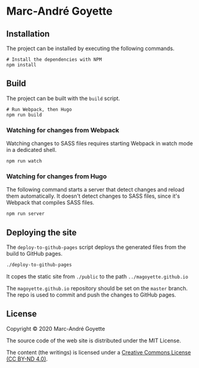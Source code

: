 # Marc-André Goyette

## Installation

The project can be installed by executing the following commands.

``` shell
# Install the dependencies with NPM
npm install
```

## Build

The project can be built with the `build` script.

``` shell
# Run Webpack, then Hugo
npm run build
```

### Watching for changes from Webpack

Watching changes to SASS files requires starting Webpack in watch mode in a dedicated shell.

``` shell
npm run watch
```

### Watching for changes from Hugo

The following command starts a server that detect changes and reload them automatically.
It doesn't detect changes to SASS files, since it's Webpack that compiles SASS files.

``` shell
npm run server
```

## Deploying the site

The `deploy-to-github-pages` script deploys the generated files from the build to GitHub pages.

```sh
./deploy-to-github-pages
```

It copes the static site from `./public` to the path `../magoyette.github.io`

The `magoyette.github.io` repository should be set on the `master` branch.
The repo is used to commit and push the changes to GitHub pages.

## License

Copyright © 2020 Marc-André Goyette

The source code of the web site is distributed under the MIT License.

The content (the writings) is licensed under a
[Creative Commons License (CC BY-ND 4.0)](https://creativecommons.org/licenses/by-nd/4.0/).
